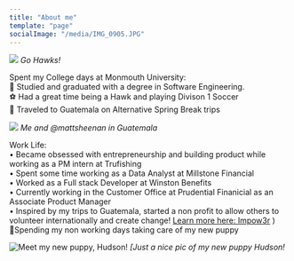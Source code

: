 ```yaml
---
title: "About me"
template: "page"
socialImage: "/media/IMG_0905.JPG"
---
```

![](/media/IMG_0905.JPG)
*Go Hawks!*

Spent my College days at Monmouth University: </br>
📒 Studied and graduated with a degree in Software Engineering. </br>
⚽️ Had a great time being a Hawk and playing Divison 1 Soccer </br>
🚀 Traveled to Guatemala on Alternative Spring Break trips 


![](/media/IMG_3004.JPG)
*Me and @mattsheenan in Guatemala*

Work Life: </br>
• Became obsessed with entrepreneurship and building product while working as a PM intern at Trufishing </br>
• Spent some time working as a Data Analyst at Millstone Financial </br>
• Worked as a Full stack Developer at Winston Benefits </br>
• Currently working in the Customer Office at Prudential Finanicial as an Associate Product Manager </br>
• Inspired by my trips to Guatemala, started a non profit to allow others to volunteer internationally and create change! <a target="_blank" href="https://www.impow3r.com/">Learn more here: Impow3r</a> ) </br>
🐶Spending my non working days taking care of my new puppy

![Meet my new puppy, Hudson!](/media/IMG_1045.JPG)
*[Just a nice pic of my new puppy Hudson!*







